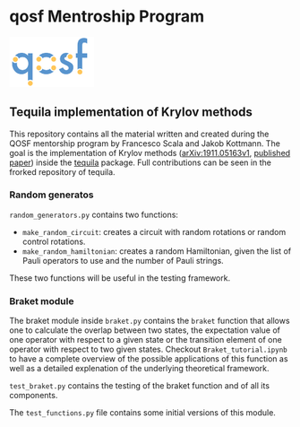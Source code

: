 # qosf Mentroship Program

<p>
  <a href="" target="_blank"><img src="https://github.com/fran-scala/qosf-c5-task2/blob/7be030043a89a70ba63dfeae95a818950bac6975/qosf_logo.png?raw=True" width="30%"/> </a>
</p>

## Tequila implementation of Krylov methods

This repository contains all the material written and created during the QOSF mentorship program by Francesco Scala and Jakob Kottmann. The goal is the implementation of Krylov methods ([arXiv:1911.05163v1](https://arxiv.org/abs/1911.05163), [published paper](https://pubs.acs.org/doi/10.1021/acs.jctc.9b01125)) inside the [tequila](https://github.com/tequilahub/tequila) package. Full contributions can be seen in the frorked repository of tequila.

### Random generatos

`random_generators.py` contains two functions:
- `make_random_circuit`: creates a circuit with random rotations or random control rotations.
- `make_random_hamiltonian`: creates a random Hamiltonian, given the list of Pauli operators to use and the number of Pauli strings.

These two functions will be useful in the testing framework.

### Braket module

The braket module inside `braket.py` contains the `braket` function that allows one to calculate the overlap between two states, the expectation value of one operator with respect to a given state or the transition element of one operator with respect to two given states. Checkout `Braket_tutorial.ipynb` to have a complete overview of the possible applications of this function as well as a detailed explenation of the underlying theoretical framework.

`test_braket.py` contains the testing of the braket function and of all its components.

The `test_functions.py` file contains some initial versions of this module.
